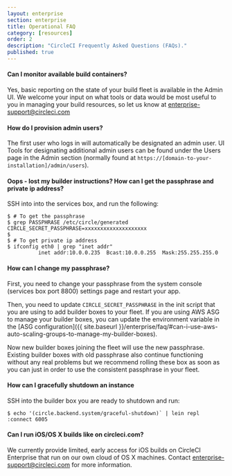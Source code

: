 ```yaml
---
layout: enterprise
section: enterprise
title: Operational FAQ
category: [resources]
order: 2
description: "CircleCI Frequently Asked Questions (FAQs)."
published: true
---
```



#### Can I monitor available build containers?

Yes, basic reporting on the state of your build fleet is available in the Admin UI. We welcome your input on what tools or data would be most useful to you in managing your build resources, so let us know at <enterprise-support@circleci.com>

#### How do I provision admin users?

The first user who logs in will automatically be designated an admin user. UI Tools for designating additional admin users can be found under the Users page in the Admin section (normally found at `https://[domain-to-your-installation]/admin/users`).

#### Oops - lost my builder instructions?  How can I get the passphrase and private ip address?

SSH into into the services box, and run the following:

```
$ # To get the passphrase
$ grep PASSPHRASE /etc/circle/generated
CIRCLE_SECRET_PASSPHRASE=xxxxxxxxxxxxxxxxxxxx
$
$ # To get private ip address
$ ifconfig eth0 | grep "inet addr"
          inet addr:10.0.0.235  Bcast:10.0.0.255  Mask:255.255.255.0
```

#### How can I change my passphrase?

First, you need to change your passphrase from the system console (services box port 8800) settings page and restart your app.

Then, you need to update `CIRCLE_SECRET_PASSPHRASE` in the init script that you are using to add builder boxes to your fleet. If you are
using AWS ASG to manage your builder boxes, you can update the environment variable in the [ASG configuration]({{ site.baseurl }}/enterprise/faq/#can-i-use-aws-auto-scaling-groups-to-manage-my-builder-boxes).

Now new builder boxes joining the fleet will use the new passphrase. Existing builder boxes with old passphrase also continue functioning without any real problems but we recommend rolling these box as soon as you can
just in order to use the consistent passphrase in your fleet.


#### How can I gracefully shutdown an instance

<!-- TODO: Document API call -->

SSH into the builder box you are ready to shutdown and run:

```
$ echo '(circle.backend.system/graceful-shutdown)` | lein repl :connect 6005
```

#### Can I run iOS/OS X builds like on circleci.com?

We currently provide limited, early access for iOS builds on CircleCI Enterprise that run on our own cloud of OS X machines. Contact <enterprise-support@circleci.com> for more information.
